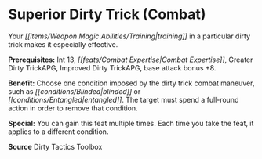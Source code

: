 ﻿---
cssclass: [feats]

---
# Superior Dirty Trick (Combat)

Your _[[items/Weapon Magic Abilities/Training|training]]_ in a particular dirty trick makes it especially effective.

**Prerequisites:** Int 13, _[[feats/Combat Expertise|Combat Expertise]]_, Greater Dirty TrickAPG, Improved Dirty TrickAPG, base attack bonus +8.

**Benefit:** Choose one condition imposed by the dirty trick combat maneuver, such as _[[conditions/Blinded|blinded]]_ or _[[conditions/Entangled|entangled]]_. The target must spend a full-round action in order to remove that condition.

**Special:** You can gain this feat multiple times. Each time you take the feat, it applies to a different condition.

**Source** Dirty Tactics Toolbox